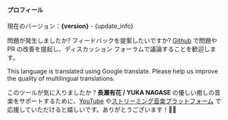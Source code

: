 #### プロフィール

現在のバージョン：**{version}** - {update_info}

問題が発生しましたか? フィードバックを提案したいですか? [Github](https://github.com/yuka-friends/Windrecorder) で問題や PR の改善を提起し、ディスカッション フォーラムで議論することを歓迎します。

This language is translated using Google translate. Please help us improve the quality of multilingual translations.

このツールが気に入りましたか？**長瀬有花 / YUKA NAGASE** の優しい癒しの音楽をサポートするために、[YouTube](https://www.youtube.com/channel/UCf-PcSHzYAtfcoiBr5C9DZA) や[ストリーミング音楽プラットフォーム](https://stlink.to/YUKA-NAGASE_DSP_YT) で応援していただけると嬉しいです。ありがとうございます！🥰🧡